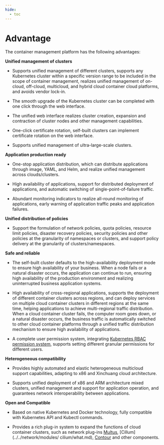 ```yaml
---
hide:
  - toc
---
```


# Advantage

The container management platform has the following advantages:

**Unified management of clusters**

- Supports unified management of different clusters, supports any Kubernetes cluster within a specific version range to be included in the scope of container management, realizes unified management of on-cloud, off-cloud, multicloud, and hybrid cloud container cloud platforms, and avoids vendor lock-in.

- The smooth upgrade of the Kubernetes cluster can be completed with one click through the web interface.

- The unified web interface realizes cluster creation, expansion and contraction of cluster nodes and other management capabilities.

- One-click certificate rotation, self-built clusters can implement certificate rotation on the web interface.

- Supports unified management of ultra-large-scale clusters.

**Application production ready**

- One-stop application distribution, which can distribute applications through image, YAML, and Helm, and realize unified management across clouds/clusters.

- High availability of applications, support for distributed deployment of applications, and automatic switching of single-point-of-failure traffic.

- Abundant monitoring indicators to realize all-round monitoring of applications, early warning of application traffic peaks and application failures.

**Unified distribution of policies**

- Support the formulation of network policies, quota policies, resource limit policies, disaster recovery policies, security policies and other policies at the granularity of namespaces or clusters, and support policy delivery at the granularity of clusters/namespaces.

**Safe and reliable**

- The self-built cluster defaults to the high-availability deployment mode to ensure high availability of your business. When a node fails or a natural disaster occurs, the application can continue to run, ensuring high availability of the production environment and realizing uninterrupted business application systems.

- High availability of cross-regional applications, supports the deployment of different container clusters across regions, and can deploy services on multiple cloud container clusters in different regions at the same time, helping applications to achieve multi-regional traffic distribution.
  When a cloud container cluster fails, the computer room goes down, or a natural disaster occurs, the business traffic is automatically switched to other cloud container platforms through a unified traffic distribution mechanism to ensure high availability of applications.

- A complete user permission system, integrating [Kubernetes RBAC permission system](https://kubernetes.io/docs/reference/access-authn-authz/rbac/), supports setting different granular permissions for different users.

**Heterogeneous compatibility**

- Provides highly automated and elastic heterogeneous multicloud support capabilities, adapting to x86 and Xinchuang cloud architecture.

- Supports unified deployment of x86 and ARM architecture mixed clusters, unified management and support for application operation, and guarantees network interoperability between applications.

**Open and Compatible**

- Based on native Kubernetes and Docker technology, fully compatible with Kubernetes API and Kubectl commands.

- Provides a rich plug-in system to expand the functions of cloud container clusters, such as network plug-ins [Multus](https://github.com/k8snetworkplumbingwg/multus-cni), [Cillum](../../network/modules/ cilium/what.md), [Contour](https://projectcontour.io/) and other components.